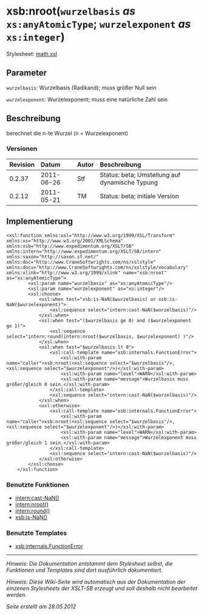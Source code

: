 # xsb:nroot(`wurzelbasis` _as_ `xs:anyAtomicType`; `wurzelexponent` _as_ `xs:integer`) #

Stylesheet: [math.xsl](http://code.google.com/p/xslt-sb/source/browse/trunk/xslt-sb/math.xsl)

## Parameter ##
`wurzelbasis`: Wurzelbasis (Radikand); muss größer Null sein


`wurzelexponent`: Wurzelexponent; muss eine natürliche Zahl sein



## Beschreibung ##
berechnet die n-te Wurzel (n = Wurzelexponent)

### Versionen ###
| Revision | Datum | Autor | Beschreibung |
|:---------|:------|:------|:-------------|
| 0.2.37 | 2011-06-26 | Stf |   Status: beta;   Umstellung auf dynamische Typung   |
| 0.2.12 | 2011-05-21 | TM |   Status: beta;   initiale Version   |


## Implementierung ##
```
<xsl:function xmlns:xsl="http://www.w3.org/1999/XSL/Transform" xmlns:xs="http://www.w3.org/2001/XMLSchema" xmlns:xsb="http://www.expedimentum.org/XSLT/SB" xmlns:intern="http://www.expedimentum.org/XSLT/SB/intern" xmlns:saxon="http://saxon.sf.net/" xmlns:doc="http://www.CraneSoftwrights.com/ns/xslstyle" xmlns:docv="http://www.CraneSoftwrights.com/ns/xslstyle/vocabulary" xmlns:xlink="http://www.w3.org/1999/xlink" name="xsb:nroot" as="xs:anyAtomicType">
		<xsl:param name="wurzelbasis" as="xs:anyAtomicType"/>
		<xsl:param name="wurzelexponent" as="xs:integer"/>
		<xsl:choose>
			<xsl:when test="xsb:is-NaN($wurzelbasis) or xsb:is-NaN($wurzelexponent)">
				<xsl:sequence select="intern:cast-NaN($wurzelbasis)"/>
			</xsl:when>
			<xsl:when test="($wurzelbasis ge 0) and ($wurzelexponent ge 1)">
				<xsl:sequence select="intern:round(intern:nroot($wurzelbasis, $wurzelexponent) )"/>
			</xsl:when>
			<xsl:when test="$wurzelbasis lt 0">
				<xsl:call-template name="xsb:internals.FunctionError">
					<xsl:with-param name="caller">xsb:nroot(<xsl:sequence select="$wurzelbasis"/>, <xsl:sequence select="$wurzelexponent"/>)</xsl:with-param>
					<xsl:with-param name="level">WARN</xsl:with-param>
					<xsl:with-param name="message">Wurzelbasis muss größer/gleich 0 sein.</xsl:with-param>
				</xsl:call-template>
				<xsl:sequence select="intern:cast-NaN($wurzelbasis)"/>
			</xsl:when>
			<xsl:otherwise>
				<xsl:call-template name="xsb:internals.FunctionError">
					<xsl:with-param name="caller">xsb:nroot(<xsl:sequence select="$wurzelbasis"/>, <xsl:sequence select="$wurzelexponent"/>)</xsl:with-param>
					<xsl:with-param name="level">WARN</xsl:with-param>
					<xsl:with-param name="message">Wurzelexponent muss größer/gleich 1 sein.</xsl:with-param>
				</xsl:call-template>
				<xsl:sequence select="intern:cast-NaN($wurzelbasis)"/>
			</xsl:otherwise>
		</xsl:choose>
	</xsl:function>
```

### Benutzte Funktionen ###
  * [intern:cast-NaN()](intern_cast_NaN.md)
  * [intern:nroot()](intern_nroot.md)
  * [intern:round()](intern_round.md)
  * [xsb:is-NaN()](xsb_is_NaN.md)

### Benutzte Templates ###
  * [xsb:internals.FunctionError](xsb_internals_FunctionError.md)


---


_Hinweis: Die Dokumentation entstammt dem Stylesheet selbst, die Funktionen und Templates sind dort ausführlich dokumentiert._

_Hinweis: Diese Wiki-Seite wird automatisch aus der Dokumentation der einzenen Stylesheets der XSLT-SB erzeugt und soll deshalb nicht bearbeitet werden._

_Seite erstellt am 28.05.2012_

